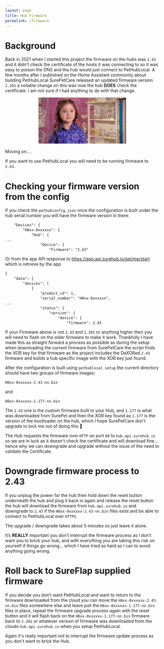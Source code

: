 ```yaml
---
layout: page
title: Hub Firmware
permalink: /firmware
---
```


# Background

Back in 2021 when I started this project the firmware on the hubs was `2.43` and it didn't check the certificate of the hosts it was connecting to so it was easy to poison the DNS and the hub would just connect to PetHubLocal. A few months after I published on the Home Assistant community about building PetHubLocal SurePetCare released an updated firmware version `2.201` a notable change on this was now the hub **DOES** check the certificate. I am not sure if I had anything to do with that change.

<p align="center">
<img src="/assets/smile.gif" height="150">
</p>

Moving on....

If you want to use PetHubLocal you will need to be running firmware to `2.43`.

# Checking your firmware version from the config

If you check the `pethubconfig.json` once the configuration is built under the hub serial number you will have the firmware version in there.

```
    "Devices": {
        "H0xx-0xxxxxx": {
            "Hub": {
...
                "Device": {
                    "Firmware": "2.43"
```

Or from the app API response to https://app.api.surehub.io/api/me/start which is retrieve by the app

```
{
    "data": {
        "devices": [
            {
                "product_id": 1,
                "serial_number": "H0xx-0xxxxxx",
...
                "status": {
                    "version": {
                        "device": {
                            "firmware": 2.43
```


If your Firmware above is not `2.43` and `2.201` or anything higher then you will need to flash on the older firmware to make it work. Thankfully I have made this as straight forward a process as possible as during the setup when downloading the current firmware from SurePetCare the script finds the XOR key for that firmware as the project includes the DeXORed `2.43` firmware and builds a hub specific image with the XOR key just found.

After the configuration is built using `pethublocal setup` the current directory should have two groups of firmware images:

```
H0xx-0xxxxxx-2.43-nn.bin
```
and

```
H0xx-0xxxxxx-1.177-nn.bin
```

The `2.43` one is the custom firmware built to your Hub, and `1.177` is what was downloaded from SurePet and then the XOR key found as `1.177` is the version of the bootloader on the hub, which I hope SurePetCare don't upgrade to lock me out of doing this :pray:

The Hub requests the firmware over `HTTP` on port `80` to `hub.api.surehub.io` so we are in luck as it doesn't check the certificate and will download fine... hence why we can downgrade and upgrade without the issue of the need to validate the Certificate.

# Downgrade firmware process to 2.43

If you unplug the power for the hub then hold down the reset button underneath the hub and plug it back in again and release the reset button the hub will download the firmware from `hub.api.surehub.io` and downgrade to `2.43` if the `H0xx-0xxxxxx-2.43-nn.bin` files exist and be able to connect to PetHubLocal over `HTTPS`.

The upgrade / downgrade takes about 5 minutes so just leave it alone.

It’s **REALLY** important you don’t interrupt the firmware process as I don’t want you to brick your hub, and with everything you are taking this risk on yourself if things go wrong… which I have tried as hard as I can to avoid anything going wrong.

# Roll back to SureFlap supplied firmware

If you decide you don’t want PetHubLocal and want to return to the firmware downloaded from the cloud you can move the `H0xx-0xxxxxx-2.43-nn.bin` files somewhere else and leave just the `H0xx-0xxxxxx-1.177-nn.bin` files in place, repeat the firmware upgrade process again with the reset button and it will flash back on the `H0xx-0xxxxxx-1.177-nn.bin` firmware back to `2.201` or whatever version of firmware was downloaded from the clouds `hub.api.surehub.io` when you setup PetHubLocal.

Again it's really important not to interrupt the firmware update process as you don't want to brick the Hub.